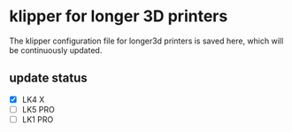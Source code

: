 # klipper for longer 3D printers
The klipper configuration file for longer3d printers is saved here, which will be continuously updated.

## update status
- [x] LK4 X
- [ ] LK5 PRO
- [ ] LK1 PRO
